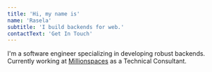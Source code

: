 ```yaml
---
title: 'Hi, my name is'
name: 'Rasela'
subtitle: 'I build backends for web.'
contactText: 'Get In Touch'
---
```


I'm a software engineer specializing in developing robust backends. Currently working at [Millionspaces](https://www.millionspaces.com/) as a Technical Consultant.
